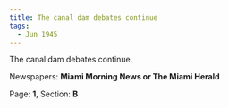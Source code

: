 ```yaml
---  
title: The canal dam debates continue  
tags:  
  - Jun 1945  
---  
```

  
The canal dam debates continue.  
  
Newspapers: **Miami Morning News or The Miami Herald**  
  
Page: **1**, Section: **B** 
